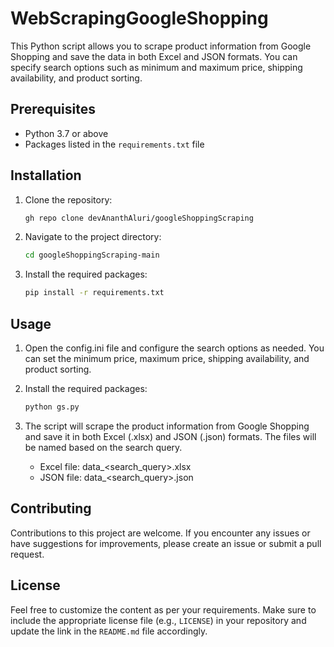 # WebScrapingGoogleShopping

This Python script allows you to scrape product information from Google Shopping and save the data in both Excel and JSON formats. You can specify search options such as minimum and maximum price, shipping availability, and product sorting.

## Prerequisites

- Python 3.7 or above
- Packages listed in the `requirements.txt`  file

## Installation

1. Clone the repository:

   ```bash
   gh repo clone devAnanthAluri/googleShoppingScraping
   
2. Navigate to the project directory:

   ```bash
   cd googleShoppingScraping-main

3. Install the required packages:
   ```bash
   pip install -r requirements.txt
   
## Usage
1. Open the config.ini file and configure the search options as needed. You can set the minimum price, maximum price, shipping availability, and product sorting.
2. Install the required packages:

   ```bash
   python gs.py
3. The script will scrape the product information from Google Shopping and save it in both Excel (.xlsx) and JSON (.json) formats. The files will be named based on the search query.
   - Excel file: data_<search_query>.xlsx
   - JSON file: data_<search_query>.json

## Contributing
Contributions to this project are welcome. If you encounter any issues or have suggestions for improvements, please create an issue or submit a pull request.

## License

Feel free to customize the content as per your requirements. Make sure to include the appropriate license file (e.g., `LICENSE`) in your repository and update the link in the `README.md` file accordingly.


